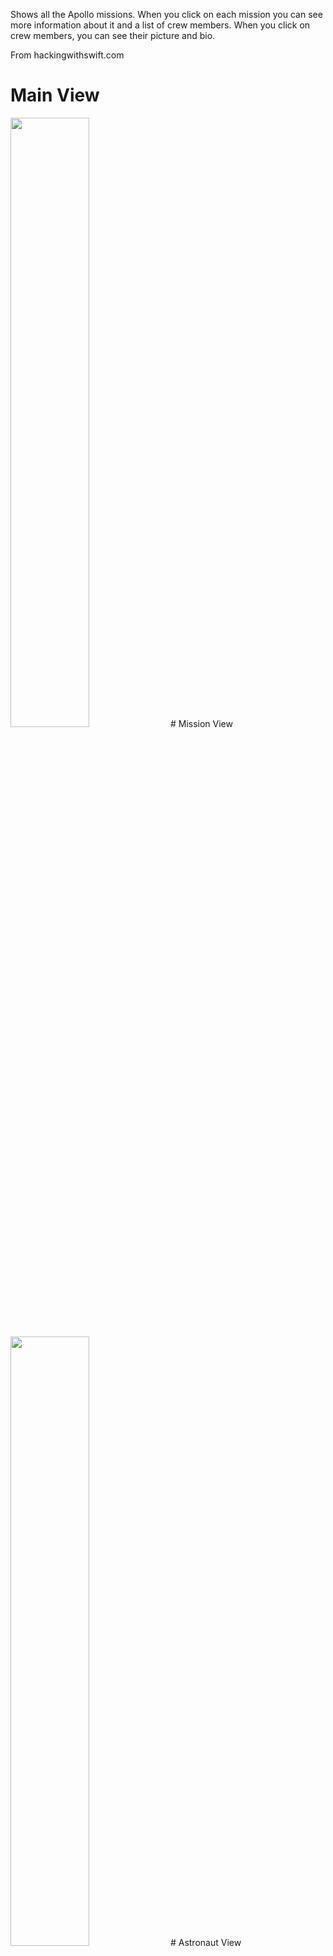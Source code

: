 Shows all the Apollo missions. When you click on each mission you can see more information about it and a list of crew members. When you click on crew members, 
you can see their picture and bio.

From hackingwithswift.com

# Main View
<img src="https://github.com/Ploux/Moonshot/assets/43018474/639d2d35-7c09-417b-ae4c-028981de3c19" width=50% height=50%>
# Mission View
<img src="https://github.com/Ploux/Moonshot/assets/43018474/2fdba651-f364-4f5b-ae70-f581d07e2856" width=50% height=50%>
# Astronaut View
<img src="https://github.com/Ploux/Moonshot/assets/43018474/91c03649-c28e-480c-be9e-7754d4ca6c9a" width=50% height=50%>
